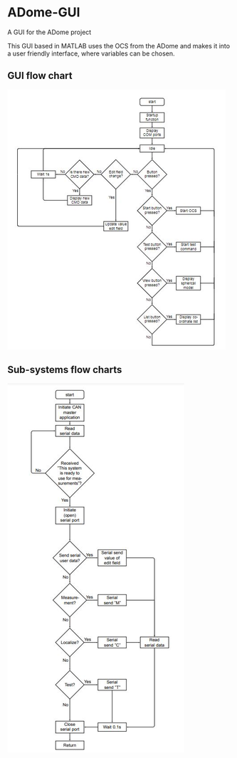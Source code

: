 # ADome-GUI
A GUI for the ADome project

This GUI based in MATLAB uses the OCS from the ADome and makes it into a user friendly interface, where variables can be chosen.

## GUI flow chart
![GUI interactivity](/Flow_charts/Flow_chart_GUI_interactivity.JPG)

## Sub-systems flow charts
![Test command](/Flow_charts/Flow_chart_test_command_v1.1.JPG)
